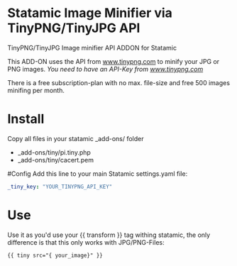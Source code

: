 Statamic Image Minifier via TinyPNG/TinyJPG API
===============================================

TinyPNG/TinyJPG Image minifier API ADDON for Statamic

This ADD-ON uses the API from www.tinypng.com to minify your JPG or PNG images.
*You need to have an API-Key from www.tinypng.com*

There is a free subscription-plan with no max. file-size and free 500 images minifing per month.

# Install
Copy all files in your statamic _add-ons/ folder

- _add-ons/tiny/pi.tiny.php
- _add-ons/tiny/cacert.pem


#Config
Add this line to your main Statamic settings.yaml file:
```YAML
_tiny_key: "YOUR_TINYPNG_API_KEY"
```

# Use
Use it as you'd use your {{ transform }} tag withing statamic, the only difference is that this only works with JPG/PNG-Files:
```HTML
{{ tiny src="{ your_image}" }}
```

